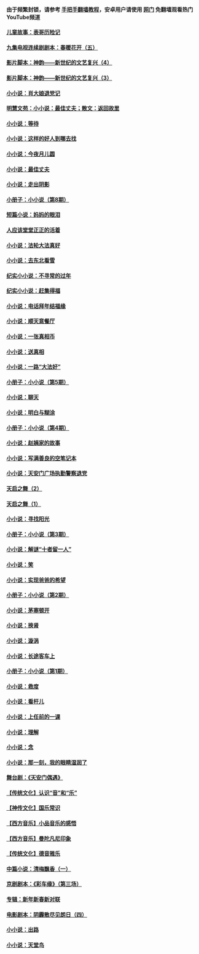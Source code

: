 #### 由于频繁封锁，请参考 [手把手翻墙教程](https://github.com/gfw-breaker/guides/wiki/)，安卓用户请使用 [网门](https://github.com/gfw-breaker/nogfw/blob/master/dl.md?t=05011800) 免翻墙观看热门YouTube频道 

#### [儿童故事：表哥历险记](../pages/328/383535.md?t=05011800) 

#### [九集电视连续剧剧本：春暖花开（五）](../pages/328/275919.md?t=05011800) 

#### [影片脚本：神韵——新世纪的文艺复兴（4）](../pages/328/266089.md?t=05011800) 

#### [影片脚本：神韵——新世纪的文艺复兴（3）](../pages/328/266087.md?t=05011800) 

#### [小小说：肖大娘退党记](../pages/328/239807.md?t=05011800) 

#### [明慧文苑：小小说：最佳丈夫；散文：返回故里](../pages/328/3439.md?t=05011800) 

#### [小小说：等待](../pages/328/223927.md?t=05011800) 

#### [小小说：这样的好人到哪去找](../pages/328/209396.md?t=05011800) 

#### [小小说：今夜月儿圆](../pages/328/193588.md?t=05011800) 

#### [小小说：最佳丈夫](../pages/328/190938.md?t=05011800) 

#### [小小说：走出阴影](../pages/328/190744.md?t=05011800) 

#### [小册子：小小说（第8期）](../pages/328/188202.md?t=05011800) 

#### [短篇小说：妈妈的眼泪](../pages/328/187712.md?t=05011800) 

#### [人应该堂堂正正的活着](../pages/328/182430.md?t=05011800) 

#### [小小说：法轮大法真好](../pages/328/174669.md?t=05011800) 

#### [小小说：去东北看雪](../pages/328/173882.md?t=05011800) 

#### [纪实小小说：不寻常的过年](../pages/328/173187.md?t=05011800) 

#### [纪实小小说：赶集得福](../pages/328/172652.md?t=05011800) 

#### [小小说：电话拜年结福缘](../pages/328/172533.md?t=05011800) 

#### [小小说：顺天意餐厅](../pages/328/170182.md?t=05011800) 

#### [小小说：一张真相币](../pages/328/169410.md?t=05011800) 

#### [小小说：送真相](../pages/328/166713.md?t=05011800) 

#### [小小说：一路“大法好”](../pages/328/162016.md?t=05011800) 

#### [小册子：小小说（第5期）](../pages/328/161131.md?t=05011800) 

#### [小小说：聊天](../pages/328/159640.md?t=05011800) 

#### [小小说：明白与糊涂](../pages/328/158101.md?t=05011800) 

#### [小册子：小小说（第4期）](../pages/328/158006.md?t=05011800) 

#### [小小说：赵姨家的故事](../pages/328/157843.md?t=05011800) 

#### [小小说：写满善良的空笔记本](../pages/328/157382.md?t=05011800) 

#### [小小说：天安门广场执勤警察退党](../pages/328/156982.md?t=05011800) 

#### [天启之舞（2）](../pages/328/153440.md?t=05011800) 

#### [天启之舞（1）](../pages/328/153439.md?t=05011800) 

#### [小小说：寻找阳光](../pages/328/153065.md?t=05011800) 

#### [小册子：小小说（第3期）](../pages/328/151715.md?t=05011800) 

#### [小小说：解谜“十者留一人”](../pages/328/148967.md?t=05011800) 

#### [小小说：笑](../pages/328/148905.md?t=05011800) 

#### [小小说：实现爸爸的希望](../pages/328/148096.md?t=05011800) 

#### [小册子：小小说（第2期）](../pages/328/147214.md?t=05011800) 

#### [小小说：茅塞顿开](../pages/328/147030.md?t=05011800) 

#### [小小说：换肾](../pages/328/146770.md?t=05011800) 

#### [小小说：漩涡](../pages/328/146683.md?t=05011800) 

#### [小小说：长途客车上](../pages/328/145076.md?t=05011800) 

#### [小册子：小小说（第1期）](../pages/328/143963.md?t=05011800) 

#### [小小说：救度](../pages/328/143927.md?t=05011800) 

#### [小小说：看杆儿](../pages/328/142137.md?t=05011800) 

#### [小小说：上任前的一课](../pages/328/140808.md?t=05011800) 

#### [小小说：理解](../pages/328/140476.md?t=05011800) 

#### [小小说：念](../pages/328/139513.md?t=05011800) 

#### [小小说：那一刻，我的眼睛湿润了](../pages/328/138476.md?t=05011800) 

#### [舞台剧：《天安门偶遇》](../pages/328/117155.md?t=05011800) 

#### [【传统文化】认识“音”和“乐”](../pages/328/108667.md?t=05011800) 

#### [【神传文化】国乐常识](../pages/328/104225.md?t=05011800) 

#### [【西方音乐】小品音乐的感悟](../pages/328/102924.md?t=05011800) 

#### [【西方音乐】曼陀凡尼印象](../pages/328/102922.md?t=05011800) 

#### [【传统文化】德音雅乐](../pages/328/102923.md?t=05011800) 

#### [中篇小说：清梅飘香（一）](../pages/328/101058.md?t=05011800) 

#### [京剧剧本：《彩车缘》（第三场）](../pages/328/96434.md?t=05011800) 

#### [专辑：新年新春新对联](../pages/328/94991.md?t=05011800) 

#### [电影剧本：阴霾散尽见朗日（四）](../pages/328/87081.md?t=05011800) 

#### [小小说：出路](../pages/328/84848.md?t=05011800) 

#### [小小说：天堂鸟](../pages/328/83084.md?t=05011800) 

